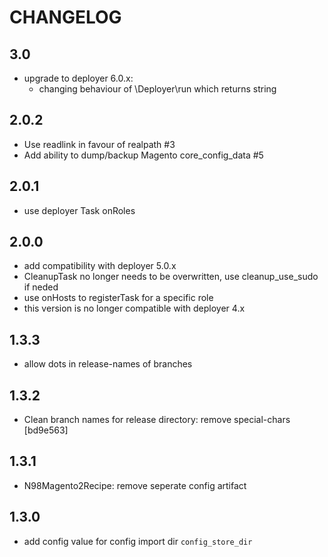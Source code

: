# CHANGELOG

## 3.0

- upgrade to deployer 6.0.x:
    - changing behaviour of \Deployer\run which returns string

## 2.0.2

- Use readlink in favour of realpath #3
- Add ability to dump/backup Magento core_config_data #5

## 2.0.1

- use deployer Task onRoles

## 2.0.0

- add compatibility with deployer 5.0.x
- CleanupTask no longer needs to be overwritten, use cleanup_use_sudo if neded
- use onHosts to registerTask for a specific role
- this version is no longer compatible with deployer 4.x

## 1.3.3

- allow dots in release-names of branches

## 1.3.2

- Clean branch names for release directory: remove special-chars [bd9e563]

## 1.3.1

- N98Magento2Recipe: remove seperate config artifact

## 1.3.0

- add config value for config import dir `config_store_dir`
